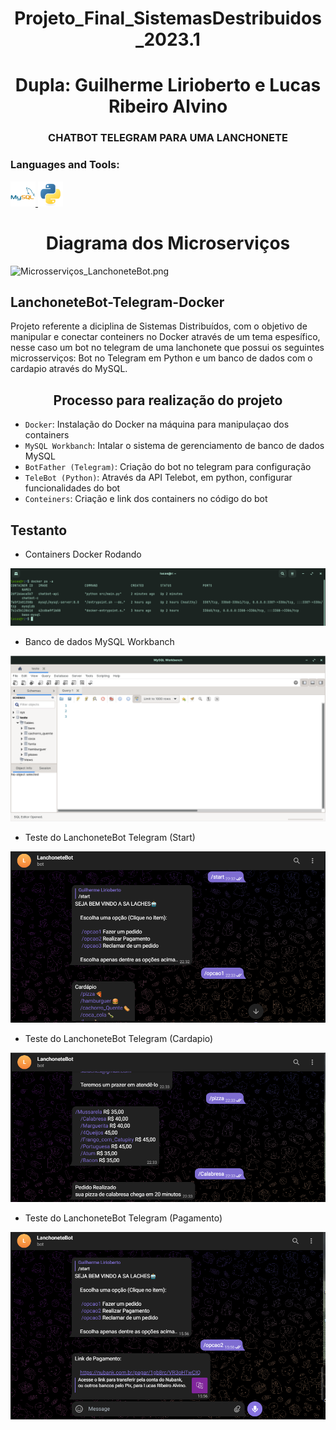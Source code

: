 <h1 align="center">Projeto_Final_SistemasDestribuidos_2023.1 
<h1 align="center">Dupla: Guilherme Lirioberto e Lucas Ribeiro Alvino</h1>
<h3 align="center">CHATBOT TELEGRAM PARA UMA LANCHONETE</h3>

<p align="left">
</p>

<h3 align="left">Languages and Tools:</h3>
<p align="left"> <a href="https://www.mysql.com/" target="_blank" rel="noreferrer"> <img src="https://raw.githubusercontent.com/devicons/devicon/master/icons/mysql/mysql-original-wordmark.svg" alt="mysql" width="40" height="40"/> </a> <a href="https://www.python.org" target="_blank" rel="noreferrer"> <img src="https://raw.githubusercontent.com/devicons/devicon/master/icons/python/python-original.svg" alt="python" width="40" height="40"/> </a> </p>

<h1 align="center">Diagrama dos Microserviços</h1>

![Microsserviços_LanchoneteBot.png](https://github.com/Liriogui/Projeto_Final_SistemasDestribuidos_2023.1/blob/main/Microsserviços_LanchoneteBot.png)

## LanchoneteBot-Telegram-Docker
 
Projeto referente a diciplina de Sistemas Distribuídos, com o objetivo de manipular e conectar conteiners no Docker através de um tema espesífico, nesse caso um bot no telegram de uma lanchonete que possui os seguintes microsserviços: Bot no Telegram em Python e um banco de dados com o cardapio através do MySQL.

<h2 align="center">Processo para realização do projeto</h1>

- `Docker`: Instalação do Docker na máquina para manipulaçao dos containers
- `MySQL Workbanch`:  Intalar o sistema de gerenciamento de banco de dados MySQL
- `BotFather (Telegram)`: Criação do bot no telegram para configuração
- `TeleBot (Python)`: Através da API Telebot, em python, configurar funcionalidades do bot
- `Conteiners`: Criação e link dos containers no código do bot

## Testanto
- Containers Docker Rodando

![ConteinersUp.png](https://github.com/Liriogui/Projeto_Final_SistemasDestribuidos_2023.1/blob/main/Testando/ConteinersUp.png)

- Banco de dados MySQL Workbanch

![BDtesting.png](https://github.com/Liriogui/Projeto_Final_SistemasDestribuidos_2023.1/blob/main/Testando/BDtesting.png)

- Teste do LanchoneteBot Telegram (Start)

![Start.PNG](https://github.com/Liriogui/Projeto_Final_SistemasDestribuidos_2023.1/blob/main/Testando/Start.PNG)

- Teste do LanchoneteBot Telegram (Cardapio)

![Cardapio.PNG](https://github.com/Liriogui/Projeto_Final_SistemasDestribuidos_2023.1/blob/main/Testando/Cardapio.PNG)

- Teste do LanchoneteBot Telegram (Pagamento)

![Pagamento.PNG](https://github.com/Liriogui/Projeto_Final_SistemasDestribuidos_2023.1/blob/main/Testando/Pagamento.PNG)
